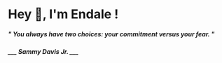 <h1 title="head"> Hey 👋, I'm Endale !</h1>

**<h5><i>" You always have two choices: your commitment versus your fear. "</i></h5>**

*<b>___ Sammy Davis Jr. ___</b>*
